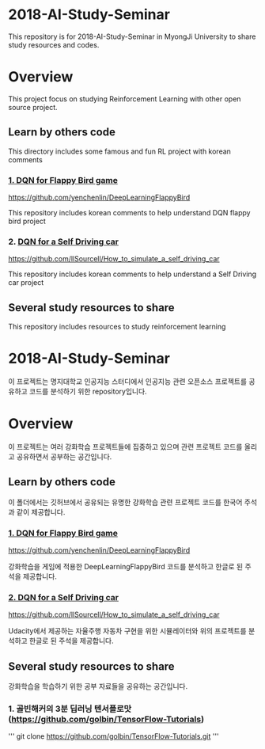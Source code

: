 # 2018-AI-Study-Seminar

This repository is for 2018-AI-Study-Seminar in MyongJi University to share study resources and codes.

# Overview
This project focus on studying Reinforcement Learning with other open source project.

## Learn by others code
This directory includes some famous and fun RL project with korean comments 

### [1. DQN for Flappy Bird game](https://github.com/yenchenlin/DeepLearningFlappyBird)
https://github.com/yenchenlin/DeepLearningFlappyBird

This repository includes korean comments to help understand DQN flappy bird project

### 2. [DQN for a Self Driving car](https://github.com/llSourcell/How_to_simulate_a_self_driving_car)
https://github.com/llSourcell/How_to_simulate_a_self_driving_car

This repository includes korean comments to help understand a Self Driving car project

## Several study resources to share

This repository includes resources to study reinforcement learning 

# 2018-AI-Study-Seminar

이 프로젝트는 명지대학교 인공지능 스터디에서 인공지능 관련 오픈소스 프로젝트를 공유하고 코드를 분석하기 위한 repository입니다.

# Overview
이 프로젝트는 여러 강화학습 프로젝트들에 집중하고 있으며 관련 프로젝트 코드를 올리고 공유하면서 공부하는 공간입니다.

## Learn by others code
이 폴더에서는 깃허브에서 공유되는 유명한 강화학습 관련 프로젝트 코드를 한국어 주석과 같이 제공합니다.

### [1. DQN for Flappy Bird game](https://github.com/yenchenlin/DeepLearningFlappyBird)
https://github.com/yenchenlin/DeepLearningFlappyBird

강화학습을 게임에 적용한 DeepLearningFlappyBird 코드를 분석하고 한글로 된 주석을 제공합니다.

### [2. DQN for a Self Driving car](https://github.com/llSourcell/How_to_simulate_a_self_driving_car)
https://github.com/llSourcell/How_to_simulate_a_self_driving_car

Udacity에서 제공하는 자율주행 자동차 구현을 위한 시뮬레이터와 위의 프로젝트를 분석하고 한글로 된 주석을 제공합니다.

## Several study resources to share

강화학습을 학습하기 위한 공부 자료들을 공유하는 공간입니다.

### 1. 골빈해커의 3분 딥러닝 텐서플로맛(https://github.com/golbin/TensorFlow-Tutorials)     
  
  '''
  git clone https://github.com/golbin/TensorFlow-Tutorials.git
  '''

